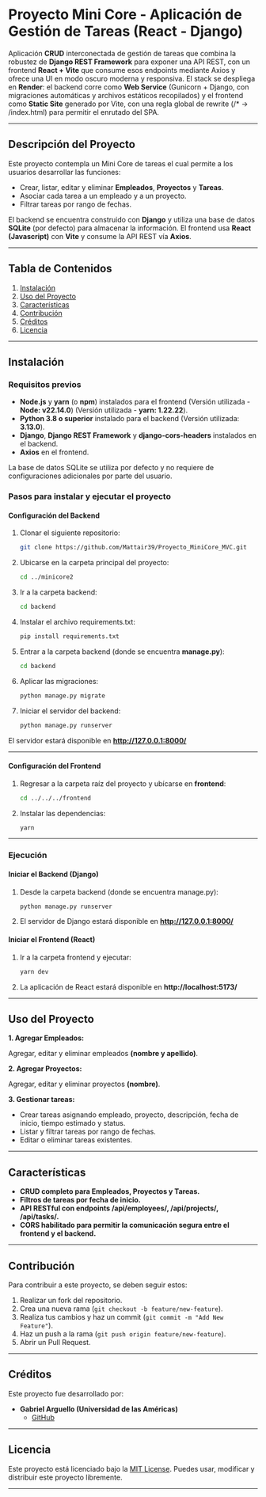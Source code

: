 # Proyecto Mini Core - Aplicación de Gestión de Tareas (React - Django)

Aplicación **CRUD** interconectada de gestión de tareas que combina la robustez de **Django REST Framework** para exponer una API REST, con un frontend **React + Vite** que consume esos endpoints mediante Axios y ofrece una UI en modo oscuro moderna y responsiva. El stack se despliega en **Render**: el backend corre como **Web Service** (Gunicorn + Django, con migraciones automáticas y archivos estáticos recopilados) y el frontend como **Static Site** generado por Vite, con una regla global de rewrite (/* → /index.html) para permitir el enrutado del SPA. 

---

## Descripción del Proyecto

Este proyecto contempla un Mini Core de tareas el cual permite a los usuarios desarrollar las funciones:

- Crear, listar, editar y eliminar **Empleados**, **Proyectos** y **Tareas**.  
- Asociar cada tarea a un empleado y a un proyecto.
- Filtrar tareas por rango de fechas.

El backend se encuentra construido con **Django** y utiliza una base de datos **SQLite** (por defecto) para almacenar la información. El frontend usa **React (Javascript)** con **Vite** y consume la API REST vía **Axios**.

---

## Tabla de Contenidos

1. [Instalación](#instalación)  
2. [Uso del Proyecto](#uso-del-proyecto)  
3. [Características](#características)  
4. [Contribución](#contribución)  
5. [Créditos](#créditos)  
6. [Licencia](#licencia)

---

## Instalación

### Requisitos previos

- **Node.js** y **yarn** (o **npm**) instalados para el frontend (Versión utilizada - **Node: v22.14.0**) (Versión utilizada - **yarn: 1.22.22**).
- **Python 3.8 o superior** instalado para el backend  (Versión utilizada: **3.13.0**).
- **Django**, **Django REST Framework** y **django-cors-headers** instalados en el backend.
- **Axios** en el frontend.

La base de datos SQLite se utiliza por defecto y no requiere de configuraciones adicionales por parte del usuario.

### Pasos para instalar y ejecutar el proyecto

#### Configuración del Backend

1. Clonar el siguiente repositorio:
   ```bash
   git clone https://github.com/Mattair39/Proyecto_MiniCore_MVC.git
   ```
2. Ubicarse en la carpeta principal del proyecto:
   ```bash
   cd ../minicore2
   ```
3. Ir a la carpeta backend:
   ```bash
   cd backend
   ```
4. Instalar el archivo requirements.txt:
   ```bash
   pip install requirements.txt
   ```
5. Entrar a la carpeta backend (donde se encuentra **manage.py**):
   ```bash
   cd backend
   ```
6. Aplicar las migraciones:
   ```bash
   python manage.py migrate
   ```
7. Iniciar el servidor del backend:
   ```bash
   python manage.py runserver
   ```
El servidor estará disponible en **http://127.0.0.1:8000/**

---
#### Configuración del Frontend

1. Regresar a la carpeta raíz del proyecto y ubícarse en **frontend**:
   ```bash
   cd ../../../frontend
   ```
2. Instalar las dependencias:
   ```bash
   yarn
   ```
---
### Ejecución
#### Iniciar el Backend (Django)

1. Desde la carpeta backend (donde se encuentra manage.py):
   ```bash
   python manage.py runserver
   ```
2. El servidor de Django estará disponible en **http://127.0.0.1:8000/**

#### Iniciar el Frontend (React)

1. Ir a la carpeta frontend y ejecutar:
   ```bash
   yarn dev
   ```
2. La aplicación de React estará disponible en **http://localhost:5173/**

---

## Uso del Proyecto

**1. Agregar Empleados:**

Agregar, editar y eliminar empleados **(nombre y apellido)**.

**2. Agregar Proyectos:**

Agregar, editar y eliminar proyectos **(nombre)**.

**3. Gestionar tareas:**

- Crear tareas asignando empleado, proyecto, descripción, fecha de inicio, tiempo estimado y status.
- Listar y filtrar tareas por rango de fechas.
- Editar o eliminar tareas existentes.

---

## Características

- **CRUD completo para Empleados, Proyectos y Tareas.**
- **Filtros de tareas por fecha de inicio.**
- **API RESTful con endpoints /api/employees/, /api/projects/, /api/tasks/.**
- **CORS habilitado para permitir la comunicación segura entre el frontend y el backend.**
    
---

## Contribución

Para contribuir a este proyecto, se deben seguir estos:

1. Realizar un fork del repositorio.
2. Crea una nueva rama (`git checkout -b feature/new-feature`).
3. Realiza tus cambios y haz un commit (`git commit -m "Add New Feature"`).
4. Haz un push a la rama (`git push origin feature/new-feature`).
5. Abrir un Pull Request.

---

## Créditos

Este proyecto fue desarrollado por:

- **Gabriel Arguello (Universidad de las Américas)**  
  - [GitHub](https://github.com/Mattair39)  

---

## Licencia

Este proyecto está licenciado bajo la [MIT License](https://choosealicense.com/licenses/mit/). Puedes usar, modificar y distribuir este proyecto libremente.

--- 
